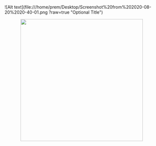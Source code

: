 ![Alt text](file:///home/prem/Desktop/Screenshot%20from%202020-08-20%2020-40-01.png
?raw=true "Optional Title")

<div align="center">
    <img src="/home/prem/Desktop/Screenshot%20from%202020-08-20%2020-40-01.png" width="400px"</img> 
</div>